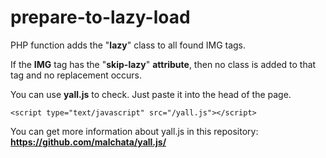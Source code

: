 # prepare-to-lazy-load

PHP function adds the "<b>lazy</b>" class to all found IMG tags.

If the <b>IMG</b> tag has the "<b>skip-lazy</b>" <b>attribute</b>, then no class is added to that tag and no replacement occurs.

You can use <b>yall.js</b> to check. Just paste it into the head of the page.
```
<script type="text/javascript" src="/yall.js"></script>
```

You can get more information about yall.js in this repository: <b> https://github.com/malchata/yall.js/ </b>
